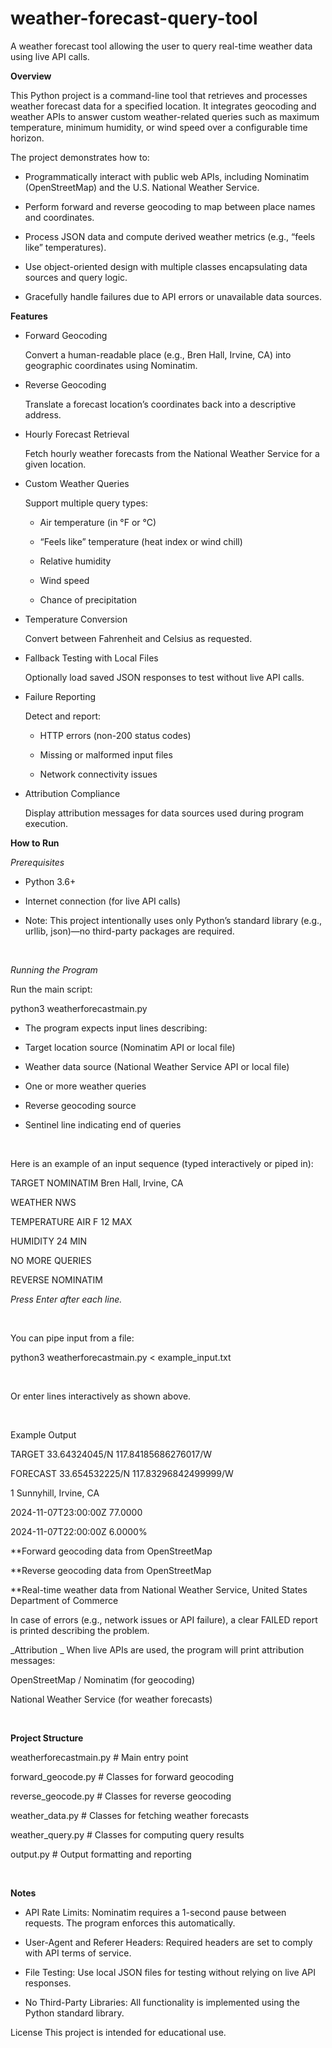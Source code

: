 # weather-forecast-query-tool
A weather forecast tool allowing the user to query real-time weather data using live API calls.

**Overview**

This Python project is a command-line tool that retrieves and processes weather forecast data for a specified location. It integrates geocoding and weather APIs to answer custom weather-related queries such as maximum temperature, minimum humidity, or wind speed over a configurable time horizon.

The project demonstrates how to:

- Programmatically interact with public web APIs, including Nominatim (OpenStreetMap) and the U.S. National Weather Service.

- Perform forward and reverse geocoding to map between place names and coordinates.

- Process JSON data and compute derived weather metrics (e.g., “feels like” temperatures).

- Use object-oriented design with multiple classes encapsulating data sources and query logic.

- Gracefully handle failures due to API errors or unavailable data sources.

**Features**

- Forward Geocoding

    Convert a human-readable place (e.g., Bren Hall, Irvine, CA) into geographic coordinates using Nominatim.

- Reverse Geocoding

    Translate a forecast location’s coordinates back into a descriptive address.

- Hourly Forecast Retrieval

    Fetch hourly weather forecasts from the National Weather Service for a given location.

- Custom Weather Queries

    Support multiple query types:

    - Air temperature (in °F or °C)

    - “Feels like” temperature (heat index or wind chill)

    - Relative humidity

    - Wind speed

    - Chance of precipitation

- Temperature Conversion

    Convert between Fahrenheit and Celsius as requested.

- Fallback Testing with Local Files

    Optionally load saved JSON responses to test without live API calls.

- Failure Reporting

    Detect and report:
  
    - HTTP errors (non-200 status codes)

    - Missing or malformed input files

    - Network connectivity issues

- Attribution Compliance

    Display attribution messages for data sources used during program execution.

**How to Run**

_Prerequisites_
- Python 3.6+

- Internet connection (for live API calls)

- Note: This project intentionally uses only Python’s standard library (e.g., urllib, json)—no third-party packages are required.

<br>

_Running the Program_

Run the main script:

python3 weatherforecastmain.py

- The program expects input lines describing:

- Target location source (Nominatim API or local file)

- Weather data source (National Weather Service API or local file)

- One or more weather queries

- Reverse geocoding source

- Sentinel line indicating end of queries

<br>

Here is an example of an input sequence (typed interactively or piped in):

TARGET NOMINATIM Bren Hall, Irvine, CA

WEATHER NWS

TEMPERATURE AIR F 12 MAX

HUMIDITY 24 MIN

NO MORE QUERIES

REVERSE NOMINATIM

_Press Enter after each line._    

<br>

You can pipe input from a file:

python3 weatherforecastmain.py < example_input.txt    

<br>

Or enter lines interactively as shown above.    

<br>

Example Output

TARGET 33.64324045/N 117.84185686276017/W

FORECAST 33.654532225/N 117.83296842499999/W

1 Sunnyhill, Irvine, CA

2024-11-07T23:00:00Z 77.0000

2024-11-07T22:00:00Z 6.0000%

**Forward geocoding data from OpenStreetMap

**Reverse geocoding data from OpenStreetMap

**Real-time weather data from National Weather Service, United States Department of Commerce    



In case of errors (e.g., network issues or API failure), a clear FAILED report is printed describing the problem.    



_Attribution
_
When live APIs are used, the program will print attribution messages:

OpenStreetMap / Nominatim (for geocoding)

National Weather Service (for weather forecasts)    

<br>

**Project Structure**

weatherforecastmain.py             # Main entry point

forward_geocode.py      # Classes for forward geocoding

reverse_geocode.py      # Classes for reverse geocoding

weather_data.py         # Classes for fetching weather forecasts

weather_query.py        # Classes for computing query results

output.py               # Output formatting and reporting    

<br>

**Notes**
- API Rate Limits: Nominatim requires a 1-second pause between requests. The program enforces this automatically.

- User-Agent and Referer Headers: Required headers are set to comply with API terms of service.

- File Testing: Use local JSON files for testing without relying on live API responses.

- No Third-Party Libraries: All functionality is implemented using the Python standard library.

License
This project is intended for educational use.
